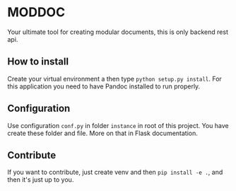 # MODDOC

Your ultimate tool for creating modular documents, this is only backend rest api.

## How to install

Create your virtual environment a then type `python setup.py install`. For this application
you need to have Pandoc installed to run properly.

## Configuration

Use configuration `conf.py` in folder `instance` in root of this project. You have create these
folder and file. More on that in Flask documentation.

## Contribute

If you want to contribute, just create venv and then `pip install -e .`, and then it's just up to you.